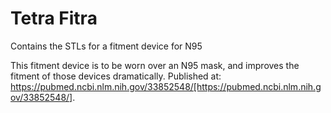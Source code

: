 # Tetra Fitra
Contains the STLs for a fitment device for N95

This fitment device is to be worn over an N95 mask, and improves the fitment of those devices dramatically.  Published at: https://pubmed.ncbi.nlm.nih.gov/33852548/[https://pubmed.ncbi.nlm.nih.gov/33852548/].